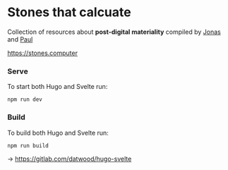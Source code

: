 # Stones that calcuate

Collection of resources about **post-digital materiality** compiled by [Jonas](https://jonasparnow.com) and [Paul](http://paulheinicker.com/)

https://stones.computer


### Serve
To start both Hugo and Svelte run:
```
npm run dev
```

### Build
To build both Hugo and Svelte run:
```
npm run build
```

→ https://gitlab.com/datwood/hugo-svelte